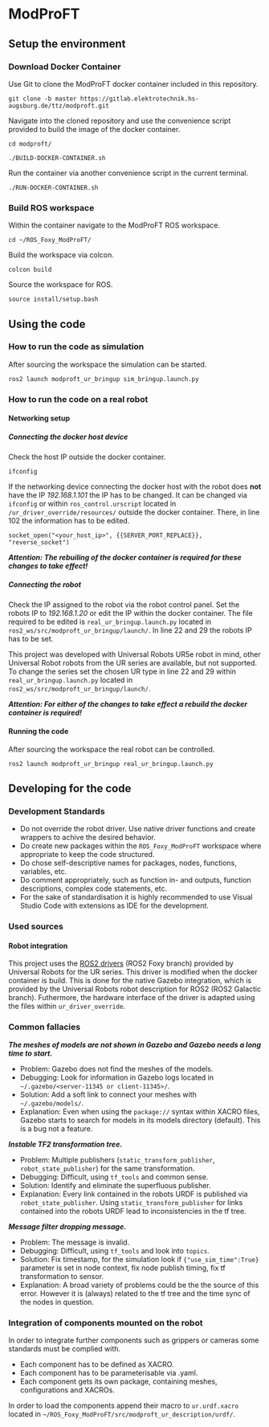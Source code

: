# ModProFT

## Setup the environment
### Download Docker Container

Use Git to clone the ModProFT docker container included in this repository.

```
git clone -b master https://gitlab.elektrotechnik.hs-augsburg.de/ttz/modproft.git
```

Navigate into the cloned repository and use the convenience script provided to build the image of the docker container.

```
cd modproft/
```
```
./BUILD-DOCKER-CONTAINER.sh
```
Run the container via another convenience script in the current terminal.
```
./RUN-DOCKER-CONTAINER.sh
```

### Build ROS workspace
Within the container navigate to the ModProFT ROS workspace.
```
cd ~/ROS_Foxy_ModProFT/
```
Build the workspace via colcon.
```
colcon build
```
Source the workspace for ROS.
```
source install/setup.bash
```

## Using the code
### How to run the code as simulation
After sourcing the workspace the simulation can be started.
```
ros2 launch modproft_ur_bringup sim_bringup.launch.py 
```

### How to run the code on a real robot
#### Networking setup
##### Connecting the docker host device

Check the host IP outside the docker container.
```
ifconfig
```
If the networking device connecting the docker host with the robot does **not** have the IP *192.168.1.101* the IP has to be changed.
It can be changed via `ifconfig` or within `ros_control.urscript` located in `/ur_driver_override/resources/` outside the docker container. There, in line 102 the information has to be edited.
```
socket_open("<your_host_ip>", {{SERVER_PORT_REPLACE}}, "reverse_socket")
```
***Attention: The rebuiling of the docker container is required for these changes to take effect!***

##### Connecting the robot

Check the IP assigned to the robot via the robot control panel.
Set the robots IP to *192.168.1.20* or edit the IP within the docker container. The file required to be edited is `real_ur_bringup.launch.py` located in `ros2_ws/src/modproft_ur_bringup/launch/`. In line 22 and 29 the robots IP has to be set.

This project was developed with Universal Robots UR5e robot in mind, other Universal Robot robots from the UR series are available, but not supported. To change the series set the chosen UR type in line 22 and 29 within `real_ur_bringup.launch.py` located in `ros2_ws/src/modproft_ur_bringup/launch/`.

***Attention: For either of the changes to take effect a rebuild the docker container is required!***

#### Running the code
After sourcing the workspace the real robot can be controlled.
```
ros2 launch modproft_ur_bringup real_ur_bringup.launch.py
```

## Developing for the code
### Development Standards
- Do not override the robot driver. Use native driver functions and create wrappers to achive the desired behavior.
- Do create new packages within the `ROS_Foxy_ModProFT` workspace where appropriate to keep the code structured.
- Do chose self-descriptive names for packages, nodes, functions, variables, etc.
- Do comment appropriately, such as function in- and outputs, function descriptions, complex code statements, etc.
- For the sake of standardisation it is highly recommended to use Visual Studio Code with extensions as IDE for the development.

### Used sources
#### Robot integration
This project uses the [ROS2 drivers](https://github.com/UniversalRobots/Universal_Robots_ROS2_Driver/tree/foxy) (ROS2 Foxy branch) provided by Universal Robots for the UR series. This driver is modified when the docker container is build. This is done for the native Gazebo integration, which is provided by the Universal Robots robot description for ROS2 (ROS2 Galactic branch). Futhermore, the hardware interface of the driver is adapted using the files within `ur_driver_override`.


### Common fallacies
***The meshes of models are not shown in Gazebo and Gazebo needs a long time to start.***

- Problem: Gazebo does not find the meshes of the models.
- Debugging: Look for information in Gazebo logs located in `~/.gazebo/<server-11345 or client-11345>/`.
- Solution: Add a soft link to connect your meshes with `~/.gazebo/models/`.
- Explanation: Even when using the `package://` syntax within XACRO files, Gazebo starts to search for models in its models directory (default). This is a bug not a feature.

***Instable TF2 transformation tree.***

- Problem: Multiple publishers (`static_transform_publisher`, `robot_state_publisher`) for the same transformation.
- Debugging: Difficult, using `tf_tools` and common sense.
- Solution: Identify and eliminate the superfluous publisher.
- Explanation: Every link contained in the robots URDF is published via `robot_state_publisher`. Using `static_transform_publisher` for links contained into the robots URDF lead to inconsistencies in the tf tree.

***Message filter dropping message.***

- Problem: The message is invalid.
- Debugging: Difficult, using `tf_tools` and look into `topics`.
- Solution: Fix timestamp, for the simulation look if `{"use_sim_time":True}` parameter is set in node context, fix node publish timing, fix tf transformation to sensor.
- Explanation: A broad variety of problems could be the the source of this error. However it is (always) related to the tf tree and the time sync of the nodes in question.

### Integration of components mounted on the robot
In order to integrate further components such as grippers or cameras some standards must be complied with.
- Each component has to be defined as XACRO.
- Each component has to be parameterisable via .yaml.
- Each component gets its own package, containing meshes, configurations and XACROs.

In order to load the components append their macro to `ur.urdf.xacro` located in `~/ROS_Foxy_ModProFT/src/modproft_ur_description/urdf/`.

